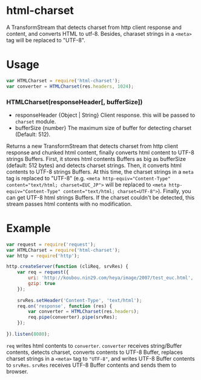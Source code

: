 # html-charset
A TransformStream that detects charset from http client response and content, and converts HTML to utf-8. Besides, charaset strings in a `<meta>` tag will be replaced to "UTF-8".

# Usage
```js
var HTMLCharset = require('html-charset');
var converter = HTMLCharset(res.headers, 1024);
```
### HTMLCharset(responseHeader[, bufferSize])
* responseHeader {Object | String} Client response. this will be passed to `charset` module.
* bufferSize {number} The maximum size of buffer for detecting charset (Default: 512).  

Returns a new TransformStream that detects charset from http client response and chunked html content, finally converts html content to UTF-8 strings Buffers. First, it stores html contents Buffers as big as bufferSize (default: 512 bytes) and detects charset strings. Then, it converts html contents to UTF-8 strings Buffers. At this time, the charset strings in a `meta` tag is replaced to "UTF-8" (e.g. `<meta http-equiv="Content-Type" content="text/html; charset=EUC_JP">` will be replaced to `<meta http-equiv="Content-Type" content="text/html; charset=UTF-8">`). Finally, you can get UTF-8 html strings Buffers. If the charset couldn't be detected, this stream passes html contents with no modification.

# Example
```js
var request = require('request');
var HTMLCharset = require('html-charset');
var http = require('http');

http.createServer(function (cliReq, srvRes) {
    var req = request({
        uri: 'http://koubou.nin29.com/heya/image/2007/test_euc.html',
        gzip: true
    });
    
    srvRes.setHeader('Content-Type', 'text/html');
    req.on('response', function (res) {
        var converter = HTMLCharset(res.headers);
        req.pipe(converter).pipe(srvRes);
    });
     
}).listen(8080);
```
`req` writes html contents to `converter`. `converter` receives string/Buffer contents,  detects charset, converts contents to UTF-8 Buffer, replaces charset strings in a `<meta>` tag to `"UTF-8"`, and writes UTF-8 Buffer contents to `srvRes`. `srvRes` receives UTF-8 Buffer contents and sends them to browser.